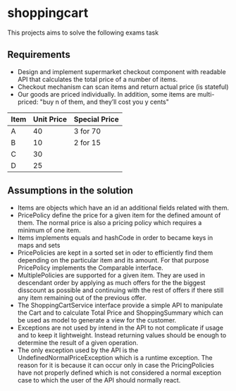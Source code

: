 # shoppingcart

This projects aims to solve the following exams task

## Requirements
- Design and implement supermarket checkout component with readable API that calculates the total price of a number of items.
- Checkout mechanism can scan items and return actual price (is stateful)
- Our goods are priced individually. In addition, some items are multi-priced: "buy n of them, and they’ll cost you y cents"

|Item | Unit Price | Special Price |
|-----|------------|---------------|
|A|40|3 for 70|
|B|10|2 for 15|
|C|30||
|D|25||

## Assumptions in the solution
- Items are objects which have an id an additional fields related with them. 
- PricePolicy define the price for a given item for the defined amount of them. The normal price is also a pricing policy which requires a minimum of one item.
- Items implements equals and hashCode in order to became keys in maps and sets
- PricePolicies are kept in a sorted set in oder to efficiently find them depending on the particular item and its amount. For that purpose PricePolicy implements the Comparable interface.
- MultiplePolicies are supported for a given item. They are used in descendant order by applying as much offers for the the biggest disscount as possible and continuing with the rest of offers if there still any item remaining out of the previous offer.
- The ShoppingCartService interface provide a simple API to manipulate the Cart and to calculate Total Price and ShoppingSummary which can be used as model to generate a view for the customer.
- Exceptions are not used by intend in the API to not complicate if usage and to keep it lightweight. Instead returning values should be enough to determine the result of a given operation.
- The only exception used by the API is the UndefinedNormalPriceException which is a runtime exception. The reason for it is because it can occur only in case the PricingPolicies have not properly defined which is not considered a normal exception case to which the user of the API should normally react.
